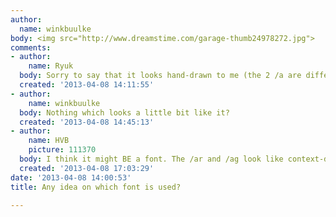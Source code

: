 ```yaml
---
author:
  name: winkbuulke
body: <img src="http://www.dreamstime.com/garage-thumb24978272.jpg">
comments:
- author:
    name: Ryuk
  body: Sorry to say that it looks hand-drawn to me (the 2 /a are different).
  created: '2013-04-08 14:11:55'
- author:
    name: winkbuulke
  body: Nothing which looks a little bit like it?
  created: '2013-04-08 14:45:13'
- author:
    name: HVB
    picture: 111370
  body: I think it might BE a font. The /ar and /ag look like context-dependent ligatures.
  created: '2013-04-08 17:03:29'
date: '2013-04-08 14:00:53'
title: Any idea on which font is used?

---
```

